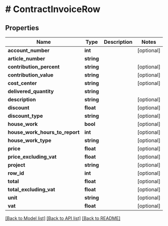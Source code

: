 # # ContractInvoiceRow

## Properties

Name | Type | Description | Notes
------------ | ------------- | ------------- | -------------
**account_number** | **int** |  | [optional]
**article_number** | **string** |  |
**contribution_percent** | **string** |  | [optional]
**contribution_value** | **string** |  | [optional]
**cost_center** | **string** |  | [optional]
**delivered_quantity** | **string** |  |
**description** | **string** |  | [optional]
**discount** | **float** |  | [optional]
**discount_type** | **string** |  | [optional]
**house_work** | **bool** |  | [optional]
**house_work_hours_to_report** | **int** |  | [optional]
**house_work_type** | **string** |  | [optional]
**price** | **float** |  | [optional]
**price_excluding_vat** | **float** |  | [optional]
**project** | **string** |  | [optional]
**row_id** | **int** |  | [optional]
**total** | **float** |  | [optional]
**total_excluding_vat** | **float** |  | [optional]
**unit** | **string** |  | [optional]
**vat** | **float** |  | [optional]

[[Back to Model list]](../../README.md#models) [[Back to API list]](../../README.md#endpoints) [[Back to README]](../../README.md)
